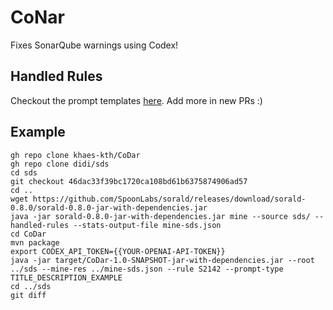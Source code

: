 # CoNar
Fixes SonarQube warnings using Codex!

## Handled Rules
Checkout the prompt templates [here](https://github.com/khaes-kth/CoNar/tree/main/files/prompts). Add more in new PRs :)

## Example
```
gh repo clone khaes-kth/CoDar
gh repo clone didi/sds
cd sds
git checkout 46dac33f39bc1720ca108bd61b6375874906ad57
cd ..
wget https://github.com/SpoonLabs/sorald/releases/download/sorald-0.8.0/sorald-0.8.0-jar-with-dependencies.jar
java -jar sorald-0.8.0-jar-with-dependencies.jar mine --source sds/ --handled-rules --stats-output-file mine-sds.json
cd CoDar
mvn package
export CODEX_API_TOKEN={{YOUR-OPENAI-API-TOKEN}}
java -jar target/CoDar-1.0-SNAPSHOT-jar-with-dependencies.jar --root ../sds --mine-res ../mine-sds.json --rule S2142 --prompt-type TITLE_DESCRIPTION_EXAMPLE
cd ../sds
git diff
```
